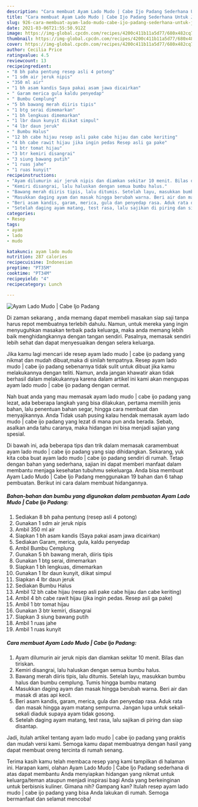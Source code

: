 ```yaml
---
description: "Cara membuat Ayam Lado Mudo | Cabe Ijo Padang Sederhana Untuk Jualan"
title: "Cara membuat Ayam Lado Mudo | Cabe Ijo Padang Sederhana Untuk Jualan"
slug: 926-cara-membuat-ayam-lado-mudo-cabe-ijo-padang-sederhana-untuk-jualan
date: 2021-03-06T21:55:50.912Z
image: https://img-global.cpcdn.com/recipes/4200c411b11a5d77/680x482cq70/ayam-lado-mudo-cabe-ijo-padang-foto-resep-utama.jpg
thumbnail: https://img-global.cpcdn.com/recipes/4200c411b11a5d77/680x482cq70/ayam-lado-mudo-cabe-ijo-padang-foto-resep-utama.jpg
cover: https://img-global.cpcdn.com/recipes/4200c411b11a5d77/680x482cq70/ayam-lado-mudo-cabe-ijo-padang-foto-resep-utama.jpg
author: Cecilia Price
ratingvalue: 4.5
reviewcount: 13
recipeingredient:
- "8 bh paha pentung resep asli 4 potong"
- "1 sdm air jeruk nipis"
- "350 ml air"
- "1 bh asam kandis Saya pakai asam jawa dicairkan"
- " Garam merica gula kaldu penyedap"
- " Bumbu Cemplung"
- "5 bh bawang merah diiris tipis"
- "1 btg serai dimemarkan"
- "1 bh lengkuas dimemarkan"
- "1 lbr daun kunyit diikat simpul"
- "4 lbr daun jeruk"
- " Bumbu Halus"
- "12 bh cabe hijau resep asli pake cabe hijau dan cabe keriting"
- "4 bh cabe rawit hijau jika ingin pedas Resep asli ga pake"
- "1 btr tomat hijau"
- "3 btr kemiri disangrai"
- "3 siung bawang putih"
- "1 ruas jahe"
- "1 ruas kunyit"
recipeinstructions:
- "Ayam dilumurin air jeruk nipis dan diamkan sekitar 10 menit. Bilas dan tiriskan."
- "Kemiri disangrai, lalu haluskan dengan semua bumbu halus."
- "Bawang merah diiris tipis, lalu ditumis. Setelah layu, masukkan bumbu halus dan bumbu cemplung. Tumis hingga bumbu matang"
- "Masukkan daging ayam dan masak hingga berubah warna. Beri air dan masak di atas api kecil."
- "Beri asam kandis, garam, merica, gula dan penyedap rasa. Aduk rata dan masak hingga ayam matang sempurna. Jangan lupa untuk sekali- sekali diaduk supaya ayam tidak gosong."
- "Setelah daging ayam matang, test rasa, lalu sajikan di piring dan siap disantap."
categories:
- Resep
tags:
- ayam
- lado
- mudo

katakunci: ayam lado mudo 
nutrition: 287 calories
recipecuisine: Indonesian
preptime: "PT35M"
cooktime: "PT34M"
recipeyield: "4"
recipecategory: Lunch

---
```



![Ayam Lado Mudo | Cabe Ijo Padang](https://img-global.cpcdn.com/recipes/4200c411b11a5d77/680x482cq70/ayam-lado-mudo-cabe-ijo-padang-foto-resep-utama.jpg)

Di zaman  sekarang , anda memang dapat membeli masakan siap saji tanpa harus repot membuatnya terlebih dahulu. Namun, untuk mereka yang ingin menyuguhkan masakan terbaik pada keluarga, maka anda memang lebih baik menghidangkannya dengan tangan sendiri. Pasalnya, memasak sendiri lebih sehat dan dapat menyesuaikan dengan selera keluarga.

Jika kamu lagi mencari ide resep ayam lado mudo | cabe ijo padang yang nikmat dan mudah dibuat,maka di sinilah tempatnya. Resep ayam lado mudo | cabe ijo padang  sebenarnya tidak sulit untuk dibuat jika kamu melakukannya dengan teliti. Namun, anda jangan khawatir akan tidak berhasil dalam melakukannya 
karena dalam artikel ini kami akan mengupas ayam lado mudo | cabe ijo padang dengan cermat.  



Nah buat anda yang mau memasak ayam lado mudo | cabe ijo padang yang lezat, ada beberapa langkah yang bisa dilakukan, pertama memilih jenis bahan, lalu penentuan bahan segar, hingga cara membuat dan menyajikannya. Anda Tidak usah pusing kalau hendak memasak ayam lado mudo | cabe ijo padang yang lezat di mana pun anda berada. Sebab, asalkan anda  tahu caranya, maka hidangan ini bisa menjadi sajian yang spesial.

Di bawah ini, ada beberapa tips dan trik dalam memasak caramembuat ayam lado mudo | cabe ijo padang yang siap dihidangkan. Sekarang, yuk kita coba buat ayam lado mudo | cabe ijo padang sendiri di rumah. Tetap dengan bahan yang sederhana, sajian ini dapat memberi manfaat dalam membantu menjaga kesehatan tubuhmu sekeluarga. Anda bisa membuat Ayam Lado Mudo | Cabe Ijo Padang menggunakan 19 bahan dan 6 tahap pembuatan. Berikut ini cara dalam membuat hidangannya.

<!--inarticleads1-->

##### Bahan-bahan dan bumbu yang digunakan dalam pembuatan Ayam Lado Mudo | Cabe Ijo Padang:

1. Sediakan 8 bh paha pentung (resep asli 4 potong)
1. Gunakan 1 sdm air jeruk nipis
1. Ambil 350 ml air
1. Siapkan 1 bh asam kandis (Saya pakai asam jawa dicairkan)
1. Sediakan  Garam, merica, gula, kaldu penyedap
1. Ambil  Bumbu Cemplung
1. Gunakan 5 bh bawang merah, diiris tipis
1. Gunakan 1 btg serai, dimemarkan
1. Siapkan 1 bh lengkuas, dimemarkan
1. Gunakan 1 lbr daun kunyit, diikat simpul
1. Siapkan 4 lbr daun jeruk
1. Sediakan  Bumbu Halus
1. Ambil 12 bh cabe hijau (resep asli pake cabe hijau dan cabe keriting)
1. Ambil 4 bh cabe rawit hijau (jika ingin pedas. Resep asli ga pake)
1. Ambil 1 btr tomat hijau
1. Gunakan 3 btr kemiri, disangrai
1. Siapkan 3 siung bawang putih
1. Ambil 1 ruas jahe
1. Ambil 1 ruas kunyit




<!--inarticleads2-->

##### Cara membuat Ayam Lado Mudo | Cabe Ijo Padang:

1. Ayam dilumurin air jeruk nipis dan diamkan sekitar 10 menit. Bilas dan tiriskan.
1. Kemiri disangrai, lalu haluskan dengan semua bumbu halus.
1. Bawang merah diiris tipis, lalu ditumis. Setelah layu, masukkan bumbu halus dan bumbu cemplung. Tumis hingga bumbu matang
1. Masukkan daging ayam dan masak hingga berubah warna. Beri air dan masak di atas api kecil.
1. Beri asam kandis, garam, merica, gula dan penyedap rasa. Aduk rata dan masak hingga ayam matang sempurna. Jangan lupa untuk sekali- sekali diaduk supaya ayam tidak gosong.
1. Setelah daging ayam matang, test rasa, lalu sajikan di piring dan siap disantap.




Jadi, itulah artikel tentang  ayam lado mudo | cabe ijo padang  yang praktis dan mudah versi kami. Semoga kamu dapat membuatnya dengan hasil yang dapat membuat oreng tercinta di rumah senang. 

Terima kasih kamu telah membaca resep yang kami tampilkan di halaman ini. Harapan kami, olahan  Ayam Lado Mudo | Cabe Ijo Padang sederhana di atas dapat membantu Anda menyiapkan hidangan yang nikmat untuk keluarga/teman ataupun menjadi inspirasi bagi Anda yang berkeinginan untuk berbisnis kuliner. Gimana nih? Gampang kan? Itulah resep ayam lado mudo | cabe ijo padang yang bisa Anda lakukan di rumah. Semoga bermanfaat dan selamat mencoba!


